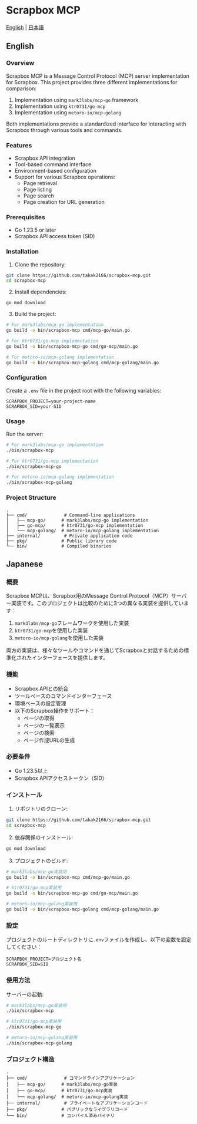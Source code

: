 # Scrapbox MCP

[English](#english) | [日本語](#japanese)

## English

### Overview

Scrapbox MCP is a Message Control Protocol (MCP) server implementation for Scrapbox. This project provides three different implementations for comparison:

1. Implementation using `mark3labs/mcp-go` framework
2. Implementation using `ktr0731/go-mcp`
3. Implementation using `metoro-io/mcp-golang`

Both implementations provide a standardized interface for interacting with Scrapbox through various tools and commands.

### Features

- Scrapbox API integration
- Tool-based command interface
- Environment-based configuration
- Support for various Scrapbox operations:
  - Page retrieval
  - Page listing
  - Page search
  - Page creation for URL generation

### Prerequisites

- Go 1.23.5 or later
- Scrapbox API access token (SID)

### Installation

1. Clone the repository:
```bash
git clone https://github.com/takak2166/scrapbox-mcp.git
cd scrapbox-mcp
```

2. Install dependencies:
```bash
go mod download
```

3. Build the project:
```bash
# For mark3labs/mcp-go implementation
go build -o bin/scrapbox-mcp cmd/mcp-go/main.go

# For ktr0731/go-mcp implementation
go build -o bin/scrapbox-mcp-go cmd/go-mcp/main.go

# For metoro-io/mcp-golang implementation
go build -o bin/scrapbox-mcp-golang cmd/mcp-golang/main.go
```

### Configuration

Create a `.env` file in the project root with the following variables:

```env
SCRAPBOX_PROJECT=your-project-name
SCRAPBOX_SID=your-SID
```

### Usage

Run the server:

```bash
# For mark3labs/mcp-go implementation
./bin/scrapbox-mcp

# For ktr0731/go-mcp implementation
./bin/scrapbox-mcp-go

# For metoro-io/mcp-golang implementation
./bin/scrapbox-mcp-golang
```

### Project Structure

```
.
├── cmd/              # Command-line applications
│   ├── mcp-go/      # mark3labs/mcp-go implementation
│   ├── go-mcp/      # ktr0731/go-mcp implementation
│   └── mcp-golang/  # metoro-io/mcp-golang implementation
├── internal/         # Private application code
├── pkg/             # Public library code
└── bin/             # Compiled binaries
```


## Japanese

### 概要

Scrapbox MCPは、Scrapbox用のMessage Control Protocol（MCP）サーバー実装です。このプロジェクトは比較のために3つの異なる実装を提供しています：

1. `mark3labs/mcp-go`フレームワークを使用した実装
2. `ktr0731/go-mcp`を使用した実装
3. `metoro-io/mcp-golang`を使用した実装

両方の実装は、様々なツールやコマンドを通じてScrapboxと対話するための標準化されたインターフェースを提供します。

### 機能

- Scrapbox APIとの統合
- ツールベースのコマンドインターフェース
- 環境ベースの設定管理
- 以下のScrapbox操作をサポート：
  - ページの取得
  - ページの一覧表示
  - ページの検索
  - ページ作成URLの生成

### 必要条件

- Go 1.23.5以上
- Scrapbox APIアクセストークン（SID）

### インストール

1. リポジトリのクローン:
```bash
git clone https://github.com/takak2166/scrapbox-mcp.git
cd scrapbox-mcp
```

2. 依存関係のインストール:
```bash
go mod download
```

3. プロジェクトのビルド:
```bash
# mark3labs/mcp-go実装用
go build -o bin/scrapbox-mcp cmd/mcp-go/main.go

# ktr0731/go-mcp実装用
go build -o bin/scrapbox-mcp-go cmd/go-mcp/main.go

# metoro-io/mcp-golang実装用
go build -o bin/scrapbox-mcp-golang cmd/mcp-golang/main.go
```

### 設定

プロジェクトのルートディレクトリに`.env`ファイルを作成し、以下の変数を設定してください：

```env
SCRAPBOX_PROJECT=プロジェクト名
SCRAPBOX_SID=SID
```

### 使用方法

サーバーの起動:

```bash
# mark3labs/mcp-go実装用
./bin/scrapbox-mcp

# ktr0731/go-mcp実装用
./bin/scrapbox-mcp-go

# metoro-io/mcp-golang実装用
./bin/scrapbox-mcp-golang
```

### プロジェクト構造

```
.
├── cmd/              # コマンドラインアプリケーション
│   ├── mcp-go/      # mark3labs/mcp-go実装
│   ├── go-mcp/      # ktr0731/go-mcp実装
│   └── mcp-golang/  # metoro-io/mcp-golang実装
├── internal/         # プライベートなアプリケーションコード
├── pkg/             # パブリックなライブラリコード
└── bin/             # コンパイル済みバイナリ
```
